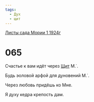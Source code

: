```yaml
---
tags:
  - Дух
  - щит
---
```


[Листы сада Мории 1 1924г](/agni/1924)

# 065
Счастье к вам идёт через [Щит](/tag/#щит) М.˙.   

Будь эоловой арфой для дуновений М.˙.   

Через любовь придёшь ко Мне.   

Я духу кедра крепость дам.   

